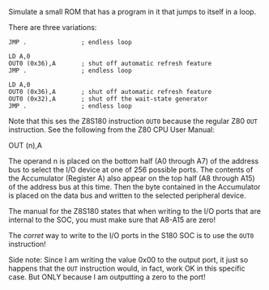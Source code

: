 Simulate a small ROM that has a program in it that jumps
to itself in a loop.

There are three variations:

```
JMP .               ; endless loop
```

```
LD A,0
OUT0 (0x36),A       ; shut off automatic refresh feature
JMP .               ; endless loop
```

```
LD A,0
OUT0 (0x36),A       ; shut off automatic refresh feature
OUT0 (0x32),A       ; shut off the wait-state generator
JMP .               ; endless loop
```


Note that this ses the Z8S180 instruction `OUT0` because the regular Z80 `OUT` instruction.
See the following from the Z80 CPU User Manual:

OUT (n),A

The operand n is placed on the bottom half (A0 through A7) of the address bus to select
the I/O device at one of 256 possible ports. The contents of the Accumulator (Register A)
also appear on the top half (A8 through A15) of the address bus at this time. Then the 
byte contained in the Accumulator is placed on the data bus and written to the selected 
peripheral device.

The manual for the Z8S180 states that when writing to the I/O ports that are internal 
to the SOC, you must make sure that A8-A15 are zero!

The *corret* way to write to the I/O ports in the S180 SOC is to use the `OUT0` instruction!


Side note:  Since I am writing the value 0x00 to the output port, it just so happens
that the `OUT` instruction would, in fact, work OK in this specific case.  But ONLY
because I am outputting a zero to the port!
